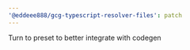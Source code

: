 ```yaml
---
'@eddeee888/gcg-typescript-resolver-files': patch
---
```


Turn to preset to better integrate with codegen
